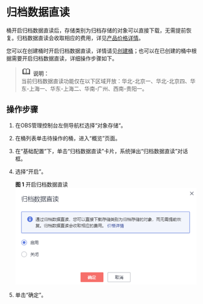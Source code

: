 # 归档数据直读<a name="obs_03_0143"></a>

桶开启归档数据直读后，存储类别为归档存储的对象可以直接下载，无需提前恢复。归档数据直读会收取相应的费用，详见[产品价格详情](https://www.huaweicloud.com/pricing.html?tab=detail#/obs)。

您可以在创建桶时开启归档数据直读，详情请见[创建桶](创建桶.md)；也可以在已创建的桶中根据需要开启归档数据直读，详细操作步骤如下。

>![](public_sys-resources/icon-note.gif) **说明：**   
>当前归档数据直读功能仅在以下区域开放：华北-北京一、华北-北京四、华东-上海一、华东-上海二、华南-广州、西南-贵阳一。  

## 操作步骤<a name="section1019812715119"></a>

1.  在OBS管理控制台左侧导航栏选择“对象存储“。
2.  在桶列表单击待操作的桶，进入“概览”页面。
3.  在“基础配置”下，单击“归档数据直读”卡片，系统弹出“归档数据直读”对话框。
4.  选择“开启”。

    **图 1**  开启归档数据直读<a name="fig10729255493"></a>  
    ![](figures/开启归档数据直读.png "开启归档数据直读")

5.  单击“确定”。

